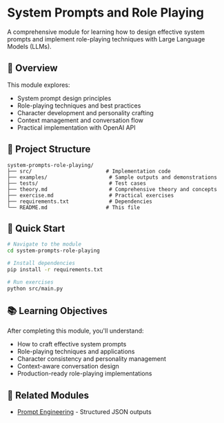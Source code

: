 # System Prompts and Role Playing

A comprehensive module for learning how to design effective system prompts and implement role-playing techniques with Large Language Models (LLMs).

## 🎯 Overview

This module explores:
- System prompt design principles
- Role-playing techniques and best practices
- Character development and personality crafting
- Context management and conversation flow
- Practical implementation with OpenAI API

## 📁 Project Structure

```
system-prompts-role-playing/
├── src/                        # Implementation code
├── examples/                    # Sample outputs and demonstrations
├── tests/                       # Test cases
├── theory.md                    # Comprehensive theory and concepts
├── exercise.md                  # Practical exercises
├── requirements.txt             # Dependencies
└── README.md                   # This file
```

## 🚀 Quick Start

```bash
# Navigate to the module
cd system-prompts-role-playing

# Install dependencies
pip install -r requirements.txt

# Run exercises
python src/main.py
```

## 📚 Learning Objectives

After completing this module, you'll understand:
- How to craft effective system prompts
- Role-playing techniques and applications
- Character consistency and personality management
- Context-aware conversation design
- Production-ready role-playing implementations

## 🔗 Related Modules

- [Prompt Engineering](../prompt-engineering/) - Structured JSON outputs
